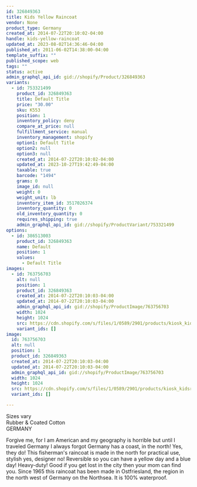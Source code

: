 ```yaml
---
id: 326849363
title: Kids Yellow Raincoat
vendor: None
product_type: Germany
created_at: 2014-07-22T20:10:02-04:00
handle: kids-yellow-raincoat
updated_at: 2023-08-02T14:36:46-04:00
published_at: 2011-06-02T14:38:00-04:00
template_suffix: ""
published_scope: web
tags: ""
status: active
admin_graphql_api_id: gid://shopify/Product/326849363
variants:
  - id: 753321499
    product_id: 326849363
    title: Default Title
    price: "30.00"
    sku: K553
    position: 1
    inventory_policy: deny
    compare_at_price: null
    fulfillment_service: manual
    inventory_management: shopify
    option1: Default Title
    option2: null
    option3: null
    created_at: 2014-07-22T20:10:02-04:00
    updated_at: 2023-10-27T19:42:49-04:00
    taxable: true
    barcode: "1494"
    grams: 0
    image_id: null
    weight: 0
    weight_unit: lb
    inventory_item_id: 3517026374
    inventory_quantity: 0
    old_inventory_quantity: 0
    requires_shipping: true
    admin_graphql_api_id: gid://shopify/ProductVariant/753321499
options:
  - id: 386513003
    product_id: 326849363
    name: Default
    position: 1
    values:
      - Default Title
images:
  - id: 763756703
    alt: null
    position: 1
    product_id: 326849363
    created_at: 2014-07-22T20:10:03-04:00
    updated_at: 2014-07-22T20:10:03-04:00
    admin_graphql_api_id: gid://shopify/ProductImage/763756703
    width: 1024
    height: 1024
    src: https://cdn.shopify.com/s/files/1/0589/2901/products/kiosk_kidsraincoat.tif.jpeg?v=1406074203
    variant_ids: []
image:
  id: 763756703
  alt: null
  position: 1
  product_id: 326849363
  created_at: 2014-07-22T20:10:03-04:00
  updated_at: 2014-07-22T20:10:03-04:00
  admin_graphql_api_id: gid://shopify/ProductImage/763756703
  width: 1024
  height: 1024
  src: https://cdn.shopify.com/s/files/1/0589/2901/products/kiosk_kidsraincoat.tif.jpeg?v=1406074203
  variant_ids: []

---
```


Sizes vary  
Rubber & Coated Cotton  
GERMANY

  
Forgive me, for I am American and my geography is horrible but until I traveled Germany I always forgot Germany has a coast, in the north! Yes, they do! This fisherman's raincoat is made in the north for practical use, stylish yes, designer no! Reversible so you can have a yellow day and a blue day! Heavy-duty! Good if you get lost in the city then your mom can find you. Since 1965 this raincoat has been made in Ostfriesland, the region in the north west of Germany on the Northsea. It is 100% waterproof.